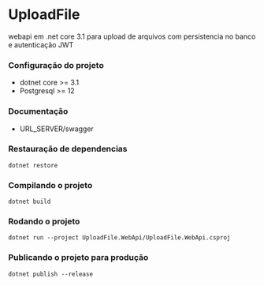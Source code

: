 # UploadFile
webapi em .net core 3.1 para upload de arquivos com persistencia no banco e autenticação JWT

### Configuração do projeto
- dotnet core >= 3.1
- Postgresql >= 12

### Documentação
- URL_SERVER/swagger

### Restauração de dependencias
```
dotnet restore
```

### Compilando o projeto
```
dotnet build
```
### Rodando o projeto
```
dotnet run --project UploadFile.WebApi/UploadFile.WebApi.csproj
```

### Publicando o projeto para produção
```
dotnet publish --release
```